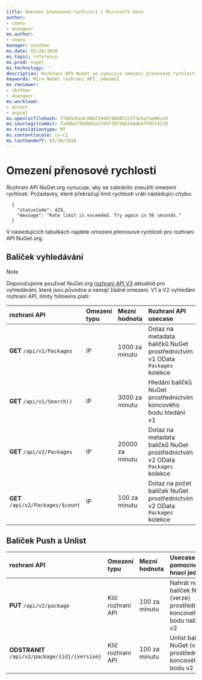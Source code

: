```yaml
---
title: Omezení přenosové rychlosti | Microsoft Docs
author:
- cmanu
- anangaur
ms.author:
- cmanu
manager: skofman
ms.date: 03/20/2018
ms.topic: reference
ms.prod: nuget
ms.technology: ''
description: Rozhraní API NuGet se vynucuje omezení přenosové rychlosti, aby se zabránilo zneužití.
keywords: Míra NuGet rozhraní API, omezení
ms.reviewer:
- skofman
- anangaur
ms.workload:
- dotnet
- aspnet
ms.openlocfilehash: f7891d5e4c008219d9f4808f223f3e5e7ae06ced
ms.sourcegitcommit: fa40be739d093a37d5f7072b62ebdb4f595f4110
ms.translationtype: MT
ms.contentlocale: cs-CZ
ms.lasthandoff: 03/30/2018
---
```

# <a name="rate-limits"></a>Omezení přenosové rychlosti

Rozhraní API NuGet.org vynucuje, aby se zabránilo zneužití omezení rychlosti. Požadavky, které překračují limit rychlosti vrátí následující chybu: 

  ~~~
    {
      "statusCode": 429,
      "message": "Rate limit is exceeded. Try again in 56 seconds."
    }
  ~~~

V následujících tabulkách najdete omezení přenosové rychlosti pro rozhraní API NuGet.org.

## <a name="package-search"></a>Balíček vyhledávání

> [!Note]
> Doporučujeme používat NuGet.org [rozhraní API V3](https://docs.microsoft.com/nuget/api/search-query-service-resource) aktuálně pro vyhledávání, které jsou původce a nemají žádné omezení. V1 a V2 vyhledání rozhraní API, limity followins platí:


| rozhraní API | Omezení typu | Mezní hodnota | Rozhraní API usecase |
|:---|:---|:---|:---|
**GET** `/api/v1/Packages` | IP | 1000 za minutu | Dotaz na metadata balíčků NuGet prostřednictvím v1 OData `Packages` kolekce |
**GET** `/api/v1/Search()` | IP | 3000 za minutu | Hledání balíčků NuGet prostřednictvím koncového bodu hledání v1 | 
**GET** `/api/v2/Packages` | IP | 20000 za minutu | Dotaz na metadata balíčků NuGet prostřednictvím v2 OData `Packages` kolekce | 
**GET** `/api/v2/Packages/$count` | IP | 100 za minutu | Dotaz na počet balíček NuGet prostřednictvím v2 OData `Packages` kolekce | 

## <a name="package-push-and-unlist"></a>Balíček Push a Unlist

| rozhraní API | Omezení typu | Mezní hodnota | Usecase pomocnou hnací jednotku | 
|:---|:---|:---|:--- |
**PUT** `/api/v2/package` | Klíč rozhraní API | 100 za minutu | Nahrát nový balíček NuGet (verze) prostřednictvím koncového bodu nabízené v2 
**ODSTRANIT** `/api/v2/package/{id}/{version}` | Klíč rozhraní API | 100 za minutu | Unlist balíček NuGet (verze) prostřednictvím koncového bodu v2 
